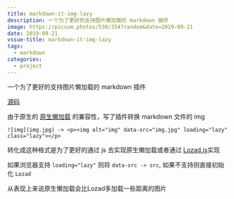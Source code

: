 ```yaml
---
title: markdown-it-img-lazy
description: 一个为了更好的支持图片懒加载的 markdown 插件
image: https://picsum.photos/536/354?random&date=2019-09-21
date: 2019-09-21
vssue-title: markdown-it-img-lazy
tags:
  - markdown
categories:
  - project
---
```


一个为了更好的支持图片懒加载的 markdown 插件

<!-- more -->

[源码](https://github.com/tolking/markdown-it-img-lazy)

由于原生的 [原生懒加载](https://caniuse.com/#feat=loading-lazy-attr) 的兼容性，写了插件转换 markdown 文件的 img 

`![img](img.jpg) -> <p><img alt="img" data-src="img.jpg" loading="lazy" class="lazy"></p>`

转化成这种格式是为了更好的通过 js 去实现原生懒加载或者通过 [Lozad.js](https://github.com/ApoorvSaxena/lozad.js)实现

如果浏览器支持 `loading="lazy"` 则将 `data-src -> src`, 如果不支持则直接初始化 `Lozad`

从表现上来说原生懒加载会比Lozad多加载一些距离的图片